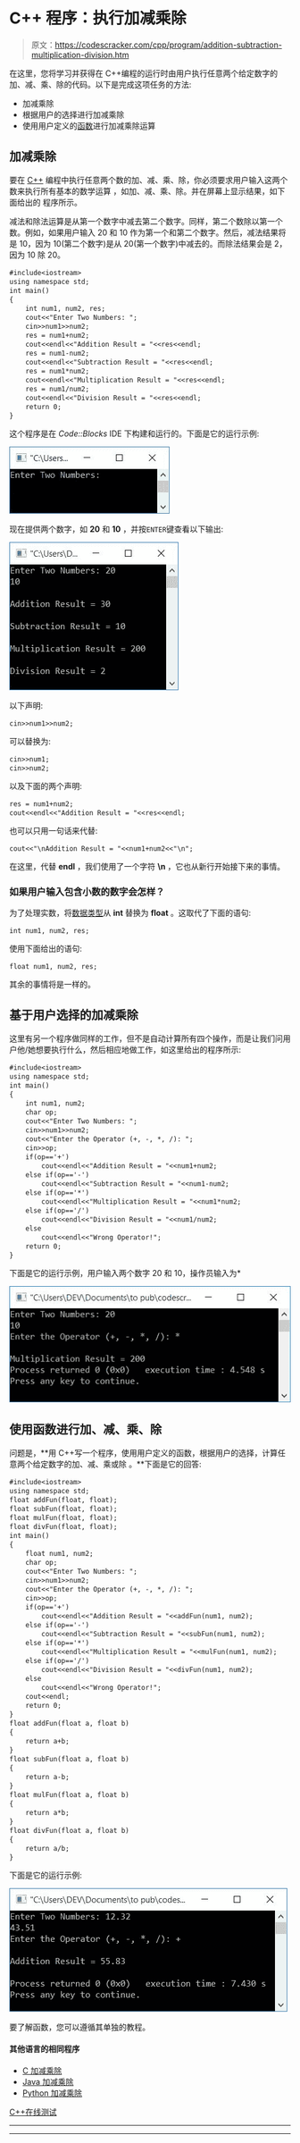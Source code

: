 # C++ 程序：执行加减乘除

> 原文：<https://codescracker.com/cpp/program/addition-subtraction-multiplication-division.htm>

在这里，您将学习并获得在 C++编程的运行时由用户执行任意两个给定数字的加、减、乘、除的代码。以下是完成这项任务的方法:

*   加减乘除
*   根据用户的选择进行加减乘除
*   使用用户定义的[函数](/cpp/cpp-functions.htm)进行加减乘除运算

## 加减乘除

要在 [C++](/cpp/index.htm) 编程中执行任意两个数的加、减、乘、除，你必须要求用户输入这两个数来执行所有基本的数学运算 ，如加、减、乘、除。并在屏幕上显示结果，如下面给出的 程序所示。

减法和除法运算是从第一个数字中减去第二个数字。同样，第二个数除以第一个数。例如，如果用户输入 20 和 10 作为第一个和第二个数字。然后，减法结果将是 10，因为 10(第二个数字)是从 20(第一个数字)中减去的。而除法结果会是 2，因为 10 除 20。

```
#include<iostream>
using namespace std;
int main()
{
    int num1, num2, res;
    cout<<"Enter Two Numbers: ";
    cin>>num1>>num2;
    res = num1+num2;
    cout<<endl<<"Addition Result = "<<res<<endl;
    res = num1-num2;
    cout<<endl<<"Subtraction Result = "<<res<<endl;
    res = num1*num2;
    cout<<endl<<"Multiplication Result = "<<res<<endl;
    res = num1/num2;
    cout<<endl<<"Division Result = "<<res<<endl;
    return 0;
}
```

这个程序是在 *Code::Blocks* IDE 下构建和运行的。下面是它的运行示例:

![C++ program addition subtraction multiplication division](img/2fcf287a56b50397095746f6264c219d.png)

现在提供两个数字，如 **20** 和 **10** ，并按`ENTER`键查看以下输出:

![c++ program perform calculation](img/28f8fe2f8efaf0a89cbe17cb40eb9605.png)

以下声明:

```
cin>>num1>>num2;
```

可以替换为:

```
cin>>num1;
cin>>num2;
```

以及下面的两个声明:

```
res = num1+num2;
cout<<endl<<"Addition Result = "<<res<<endl;
```

也可以只用一句话来代替:

```
cout<<"\nAddition Result = "<<num1+num2<<"\n";
```

在这里，代替 **endl** ，我们使用了一个字符 **\n** ，它也从新行开始接下来的事情。

### 如果用户输入包含小数的数字会怎样？

为了处理实数，将[数据类型](/cpp/cpp-data-types.htm)从 **int** 替换为 **float** 。这取代了下面的语句:

```
int num1, num2, res;
```

使用下面给出的语句:

```
float num1, num2, res;
```

其余的事情将是一样的。

## 基于用户选择的加减乘除

这里有另一个程序做同样的工作，但不是自动计算所有四个操作，而是让我们问用户他/她想要执行什么，然后相应地做工作，如这里给出的程序所示:

```
#include<iostream>
using namespace std;
int main()
{
    int num1, num2;
    char op;
    cout<<"Enter Two Numbers: ";
    cin>>num1>>num2;
    cout<<"Enter the Operator (+, -, *, /): ";
    cin>>op;
    if(op=='+')
        cout<<endl<<"Addition Result = "<<num1+num2;
    else if(op=='-')
        cout<<endl<<"Subtraction Result = "<<num1-num2;
    else if(op=='*')
        cout<<endl<<"Multiplication Result = "<<num1*num2;
    else if(op=='/')
        cout<<endl<<"Division Result = "<<num1/num2;
    else
        cout<<endl<<"Wrong Operator!";
    return 0;
}
```

下面是它的运行示例，用户输入两个数字 20 和 10，操作员输入为*

![add subtract multiply divide c++](img/4bf097f97fb58e9a7770a2f22d49e05d.png)

## 使用函数进行加、减、乘、除

问题是，**用 C++写一个程序，使用用户定义的函数，根据用户的选择，计算任意两个给定数字的加、减、乘或除 。**下面是它的回答:

```
#include<iostream>
using namespace std;
float addFun(float, float);
float subFun(float, float);
float mulFun(float, float);
float divFun(float, float);
int main()
{
    float num1, num2;
    char op;
    cout<<"Enter Two Numbers: ";
    cin>>num1>>num2;
    cout<<"Enter the Operator (+, -, *, /): ";
    cin>>op;
    if(op=='+')
        cout<<endl<<"Addition Result = "<<addFun(num1, num2);
    else if(op=='-')
        cout<<endl<<"Subtraction Result = "<<subFun(num1, num2);
    else if(op=='*')
        cout<<endl<<"Multiplication Result = "<<mulFun(num1, num2);
    else if(op=='/')
        cout<<endl<<"Division Result = "<<divFun(num1, num2);
    else
        cout<<endl<<"Wrong Operator!";
    cout<<endl;
    return 0;
}
float addFun(float a, float b)
{
    return a+b;
}
float subFun(float a, float b)
{
    return a-b;
}
float mulFun(float a, float b)
{
    return a*b;
}
float divFun(float a, float b)
{
    return a/b;
}
```

下面是它的运行示例:

![add subtract multiply divide program c++](img/b845fd8ea4070bef605c642ebbc75513.png)

要了解函数，您可以遵循其单独的教程。

#### 其他语言的相同程序

*   [C 加减乘除](/c/program/addition-subtraction-multiplication-division.htm)
*   [Java 加减乘除](/java/program/addition-subtraction-multiplication-division.htm)
*   [Python 加减乘除](/python/program/python-program-addition-subtraction-multiplication-division.htm)

[C++在线测试](/exam/showtest.php?subid=3)

* * *

* * *